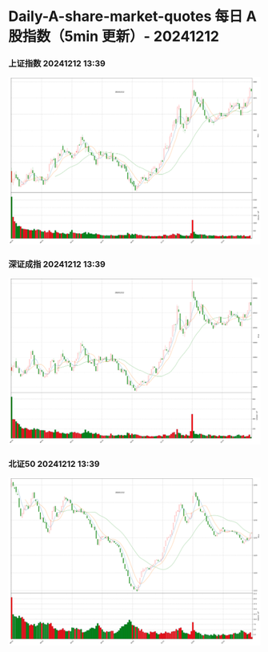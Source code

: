 
# Daily-A-share-market-quotes 每日 A 股指数（5min 更新）- 20241212

### 上证指数 20241212 13:39
![](./fig/2024/12/20241212-sh000001.png)

### 深证成指 20241212 13:39
![](./fig/2024/12/20241212-sz399001.png)

### 北证50 20241212 13:39
![](./fig/2024/12/20241212-bj899050.png)
